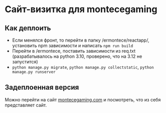 # Сайт-визитка для montecegaming

## Как деплоить

- Если менялся фронт, то перейти в папку /ermontece/reactapp/, установить npm зависимости и написать `npm run build`
- Перейти в /ermontece, поставить зависимости из req.txt (разрабатывалось на python 3.10, проверено, что на 3.12 не запустится)
- `python manage.py migrate`, `python manage.py collectstatic`, `python manage.py runserver`

## Задеплоенная версия

Можно перейти на сайт [montecegaming.com](http://montecegaming.com) и посмотреть, что из себя представляет сайт.